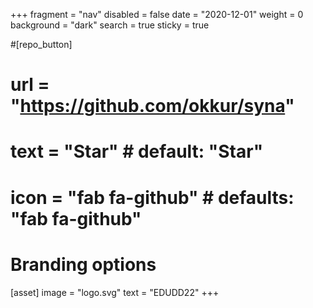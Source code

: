 +++
fragment = "nav"
disabled = false
date = "2020-12-01"
weight = 0
background = "dark"
search = true
sticky = true

#[repo_button]
#  url = "https://github.com/okkur/syna"
#  text = "Star" # default: "Star"
#  icon = "fab fa-github" # defaults: "fab fa-github"

# Branding options
[asset]
  image = "logo.svg"
  text = "EDUDD22"
+++